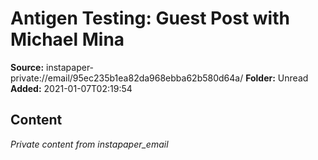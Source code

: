 # Antigen Testing: Guest Post with Michael Mina

**Source:** instapaper-private://email/95ec235b1ea82da968ebba62b580d64a/
**Folder:** Unread
**Added:** 2021-01-07T02:19:54




## Content
*Private content from instapaper_email*
